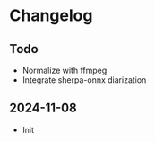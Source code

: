 # Changelog

## Todo

- Normalize with ffmpeg
- Integrate sherpa-onnx diarization

## 2024-11-08

- Init
